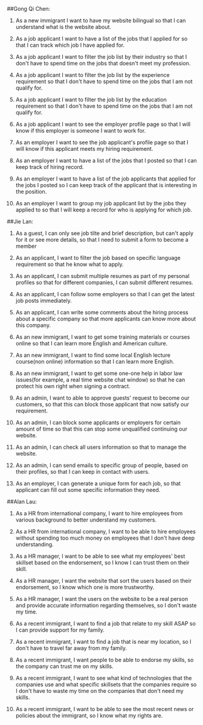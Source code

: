##Gong Qi Chen:

1. As a new immigrant I want to have my website bilingual so that I can understand what is the website about.

2. As a job applicant I want to have a list of the jobs that I applied for so that I can track which job I have applied for.

3. As a job applicant I want to filter the job list by their industry so that I don't have to spend time on the jobs that doesn't meet my profession.

4. As a job applicant I want to filter the job list by the experience requirement so that I don't have to spend time on the jobs that I am not qualify for.

5. As a job applicant I want to filter the job list by the education requirement so that I don't have to spend time on the jobs that I am not qualify for.

6. As a job applicant I want to see the employer profile page so that I will know if this employer is someone I want to work for.

7. As an employer I want to see the job applicant's profile page so that I will know if this applicant meets my hiring requirement.

8. As an employer I want to have a list of the jobs that I posted so that I can keep track of hiring record.

9. As an employer I want to have a list of the job applicants that applied for the jobs I posted so I can keep track of the applicant that is interesting in the position.

10. As an employer I want to group my job applicant list by the jobs they applied to so that I will keep a record for who is applying for which job.

##Jie Lan:

1. As a guest, I can only see job tilte and brief description, but can't apply for it or see more details, so that I need to submit a form to become a member


2. As an applicant, I want to filter the job based on specific language requirement so that he know what to apply.


3. As an applicant, I can submit multiple resumes as part of my personal profiles so that for different companies, I can submit different resumes.


4. As an applicant, I can follow some employers so that I can get the latest job posts immediately.


5. As an applicant, I can write some comments about the hiring process about a specific company so that more applicants can know more about this company.


6. As an new immigrant, I want to get some training materials or courses online so that I can learn more English and American culture.


7. As an new immigrant, I want to find some local English lecture course(non online) information so that I can learn more English. 

 
8. As an new immigrant, I want to get some one-one help in labor law issues(for example, a real time website chat window) so that he can protect his own right when signing a contract. 


9. As an admin, I want to able to approve guests' request to become our customers, so that this can block those applicant that now satisfy our requirement.


10. As an admin, I can block some applicants or employers for certain amount of time so that this can stop some unqualified continuing our website.


11. As an admin, I can check all users information so that to manage the website.


12. As an admin, I can send emails to specific group of people, based on their profiles, so that I can keep in contact with users.


13. As an employer, I can generate a unique form for each job, so that applicant can fill out some specific information they need.



##Alan Lau:

1. As a HR from international company, I want to hire employees from various background to better understand my customers.

2. As a HR from international company, I want to be able to hire employees without spending too much money on employees that I don't have deep understanding.

3. As a HR manager, I want to be able to see what my employees' best skillset based on the endorsement, so I know I can trust them on their skill.

4. As a HR manager, I want the website that sort the users based on their endorsement, so I know which one is more trustworthy.

5. As a HR manager, I want the users on the website to be a real person and provide accurate information regarding themselves, so I don't waste my time.

6. As a recent immigrant, I want to find a job that relate to my skill ASAP so I can provide support for my family.

7. As a recent immigrant, I want to find a job that is near my location, so I don't have to travel far away from my family.

8. As a recent immigrant, I want people to be able to endorse my skills, so the company can trust me on my skills.

9. As a recent immigrant, I want to see what kind of technologies that the companies use and what specific skillsets that the companies require so I don't have to waste my time on the companies that don't need my skills.

10. As a recent immigrant, I want to be able to see the most recent news or policies about the immigrant, so I know what my rights are.